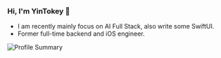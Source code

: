 ### Hi, I'm YinTokey 👋

- I am recently mainly focus on AI Full Stack, also write some SwiftUI.
- Former full-time backend and iOS engineer.

<img align="center" src="https://github-profile-summary-cards.vercel.app/api/cards/profile-details?username=yintokey&theme=github" alt="Profile Summary"/>
